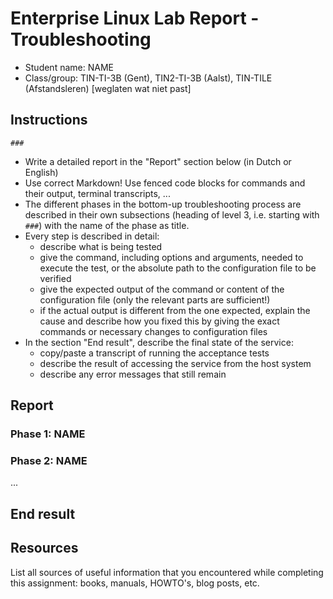 # Enterprise Linux Lab Report - Troubleshooting

- Student name: NAME
- Class/group: TIN-TI-3B (Gent), TIN2-TI-3B (Aalst), TIN-TILE (Afstandsleren) [weglaten wat niet past]

## Instructions
`###`
- Write a detailed report in the "Report" section below (in Dutch or English)
- Use correct Markdown! Use fenced code blocks for commands and their output, terminal transcripts, ...
- The different phases in the bottom-up troubleshooting process are described in their own subsections (heading of level 3, i.e. starting with `###`) with the name of the phase as title.
- Every step is described in detail:
    - describe what is being tested
    - give the command, including options and arguments, needed to execute the test, or the absolute path to the configuration file to be verified
    - give the expected output of the command or content of the configuration file (only the relevant parts are sufficient!)
    - if the actual output is different from the one expected, explain the cause and describe how you fixed this by giving the exact commands or necessary changes to configuration files
- In the section "End result", describe the final state of the service:
    - copy/paste a transcript of running the acceptance tests
    - describe the result of accessing the service from the host system
    - describe any error messages that still remain

## Report

### Phase 1: NAME


### Phase 2: NAME

...

## End result



## Resources

List all sources of useful information that you encountered while completing this assignment: books, manuals, HOWTO's, blog posts, etc.
